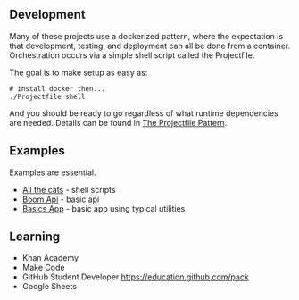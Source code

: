 ## Development

Many of these projects use a dockerized pattern, where the expectation is that development, testing, and deployment can all be done from a container. Orchestration occurs via a simple shell script called the Projectfile.

The goal is to make setup as easy as:

```shell
# install docker then...
./Projectfile shell
```

And you should be ready to go regardless of what runtime dependencies are needed. Details can be found in [The Projectfile Pattern](patterns/projectfile).

## Examples

Examples are essential.

- [All the cats](examples/allthecats) - shell scripts
- [Boom Api](examples/boomapi) - basic api
- [Basics App](examples/basicsapp) - basic app using typical utilities

## Learning

- Khan Academy
- Make Code
- GitHub Student Developer https://education.github.com/pack
- Google Sheets
